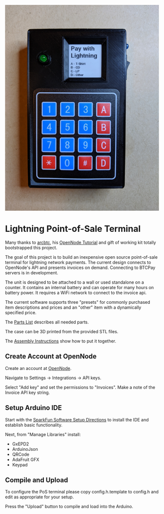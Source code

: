 ![Lightning PoS](lightning-pos.jpg)

Lightning Point-of-Sale Terminal
================================================================

Many thanks to [arcbtc](https://github.com/arcbtc), his 
[OpenNode Tutorial](https://github.com/arcbtc/bitcoin2019conf)
and gift of working kit totally bootstrapped this project.

The goal of this project is to build an inexpensive open source
point-of-sale terminal for lightning network payments.  The current
design connects to OpenNode's API and presents invoices on demand.
Connecting to BTCPay servers is in development.

The unit is designed to be attached to a wall or used standalone on a
counter.  It contains an internal battery and can operate for many
hours on battery power.  It requires a WiFi network to connect to the
invoice api.

The current software supports three "presets" for commonly purchased
item descriptions and prices and an "other" item with a dynamically
specified price.

The [Parts List](parts-list.md) describes all needed parts.

The case can be 3D printed from the provided STL files.

The [Assembly Instructions](assembly.md) show how to put it together.

## Create Account at OpenNode

Create an account at [OpenNode](https://app.opennode.co/join/fad8135d-ed69-4811-840c-bfa4e30df563).

Navigate to Settings -> Integrations -> API keys.

Select "Add key" and set the permissions to "Invoices".  Make a note
of the Invoice API key string.

## Setup Arduino IDE

Start with the [SparkFun Software Setup
Directions](https://learn.sparkfun.com/tutorials/esp32-thing-plus-hookup-guide#software-setup)
to install the IDE and establish basic functionality.

Next, from "Manage Libraries" install:
* GxEPD2
* ArduinoJson
* QRCode
* AdaFruit GFX
* Keypad

## Compile and Upload

To configure the PoS terminal please copy config.h.template to
config.h and edit as appropriate for your setup.

Press the "Upload" button to compile and load into the Arduino.
